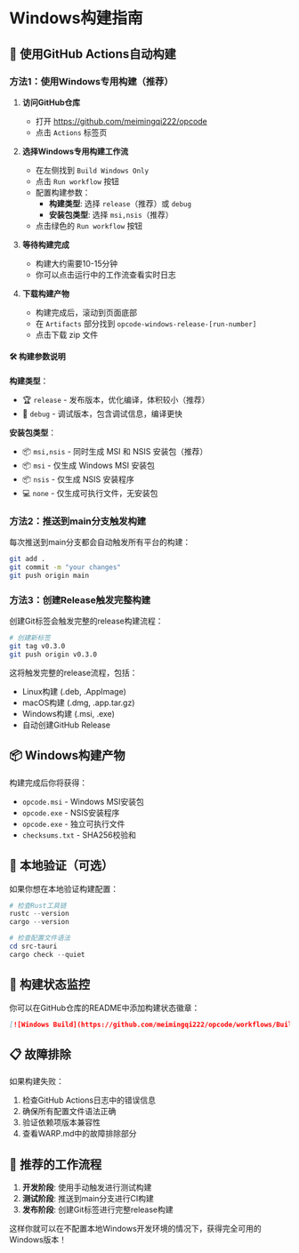 # Windows构建指南

## 🚀 使用GitHub Actions自动构建

### 方法1：使用Windows专用构建（推荐）

1. **访问GitHub仓库**
   - 打开 https://github.com/meimingqi222/opcode
   - 点击 `Actions` 标签页

2. **选择Windows专用构建工作流**
   - 在左侧找到 `Build Windows Only`
   - 点击 `Run workflow` 按钮
   - 配置构建参数：
     - **构建类型**: 选择 `release`（推荐）或 `debug`
     - **安装包类型**: 选择 `msi,nsis`（推荐）
   - 点击绿色的 `Run workflow` 按钮

3. **等待构建完成**
   - 构建大约需要10-15分钟
   - 你可以点击运行中的工作流查看实时日志

4. **下载构建产物**
   - 构建完成后，滚动到页面底部
   - 在 `Artifacts` 部分找到 `opcode-windows-release-[run-number]`
   - 点击下载 zip 文件

#### 🛠️ 构建参数说明

**构建类型**：
- 🏆 `release` - 发布版本，优化编译，体积较小（推荐）
- 🔧 `debug` - 调试版本，包含调试信息，编译更快

**安装包类型**：
- 📦 `msi,nsis` - 同时生成 MSI 和 NSIS 安装包（推荐）
- 📦 `msi` - 仅生成 Windows MSI 安装包
- 📦 `nsis` - 仅生成 NSIS 安装程序
- 💻 `none` - 仅生成可执行文件，无安装包

### 方法2：推送到main分支触发构建

每次推送到main分支都会自动触发所有平台的构建：

```bash
git add .
git commit -m "your changes"
git push origin main
```

### 方法3：创建Release触发完整构建

创建Git标签会触发完整的release构建流程：

```bash
# 创建新标签
git tag v0.3.0
git push origin v0.3.0
```

这将触发完整的release流程，包括：
- Linux构建 (.deb, .AppImage)
- macOS构建 (.dmg, .app.tar.gz) 
- Windows构建 (.msi, .exe)
- 自动创建GitHub Release

## 📦 Windows构建产物

构建完成后你将获得：

- `opcode.msi` - Windows MSI安装包
- `opcode.exe` - NSIS安装程序
- `opcode.exe` - 独立可执行文件
- `checksums.txt` - SHA256校验和

## 🔧 本地验证（可选）

如果你想在本地验证构建配置：

```powershell
# 检查Rust工具链
rustc --version
cargo --version

# 检查配置文件语法
cd src-tauri
cargo check --quiet
```

## 🌟 构建状态监控

你可以在GitHub仓库的README中添加构建状态徽章：

```markdown
[![Windows Build](https://github.com/meimingqi222/opcode/workflows/Build%20Windows/badge.svg)](https://github.com/meimingqi222/opcode/actions)
```

## 📋 故障排除

如果构建失败：

1. 检查GitHub Actions日志中的错误信息
2. 确保所有配置文件语法正确
3. 验证依赖项版本兼容性
4. 查看WARP.md中的故障排除部分

## 🎯 推荐的工作流程

1. **开发阶段**: 使用手动触发进行测试构建
2. **测试阶段**: 推送到main分支进行CI构建
3. **发布阶段**: 创建Git标签进行完整release构建

这样你就可以在不配置本地Windows开发环境的情况下，获得完全可用的Windows版本！
